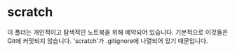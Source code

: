 # scratch

이 폴더는 개인적이고 탐색적인 노트북을 위해 예약되어 있습니다.
기본적으로 이것들은 Git에 커밋되지 않습니다. 'scratch'가 .gitignore에 나열되어 있기 때문입니다.